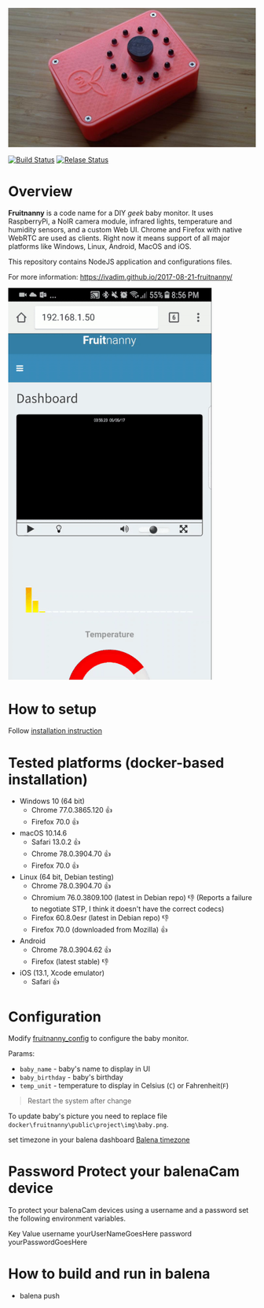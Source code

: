 ![main](docker/fruitnanny/server/public/project/img/fn2.jpg)

[![Build Status](https://dev.azure.com/fruitnanny/Build/_apis/build/status/fruitnanny?branchName=master)](https://dev.azure.com/fruitnanny/Build/_build/latest?definitionId=1?branchName=master)
[![Relase Status](https://vsrm.dev.azure.com/fruitnanny/_apis/public/Release/badge/68b6a6ae-a3e4-41fa-b16e-bc4bbacd139a/1/1)](https://vsrm.dev.azure.com/fruitnanny/_apis/public/Release/badge/68b6a6ae-a3e4-41fa-b16e-bc4bbacd139a/1/1)



# Overview

**Fruitnanny** is a code name for a DIY *geek* baby monitor. 
It uses RaspberryPi, a NoIR camera module, infrared lights, temperature and humidity sensors, and a custom Web UI. 
Chrome and Firefox with native WebRTC are used as clients. 
Right now it means support of all major platforms like Windows, Linux, Android, MacOS and iOS.

This repository contains NodeJS application and configurations files.

For more information: https://ivadim.github.io/2017-08-21-fruitnanny/

![video](docker/fruitnanny/server/public/project/img/video-mobile.gif)

# How to setup

Follow [installation instruction](INSTALLATION.md)

# Tested platforms (docker-based installation)

* Windows 10 (64 bit) 
  * Chrome 77.0.3865.120 👍 
  * Firefox 70.0 👍  
* macOS 10.14.6
  * Safari 13.0.2 👍 
  * Chrome 78.0.3904.70 👍 
  * Firefox 70.0 👍 
* Linux (64 bit, Debian testing)
  * Chrome 78.0.3904.70 👍 
  * Chromium 76.0.3809.100 (latest in Debian repo) 👎 (Reports a failure to negotiate STP, I think it doesn't have the correct codecs)
  * Firefox 60.8.0esr (latest in Debian repo) 👎 
  * Firefox 70.0 (downloaded from Mozilla) 👍 
* Android
  * Chrome 78.0.3904.62 👍 
  * Firefox (latest stable) 👎
* iOS (13.1, Xcode emulator)
  * Safari 👍 

# Configuration

Modify [fruitnanny_config](.docker/fruitnanny/configuration/fruitnanny_config.js) to configure the baby monitor.

Params:
* `baby_name` - baby's name to display in UI
* `baby_birthday` - baby's birthday
* `temp_unit` - temperature to display in Celsius (`C`) or Fahrenheit(`F`)

> Restart the system after change

To update baby's picture you need to replace file `docker\fruitnanny\public\project\img\baby.png`.

set timezone in your balena dashboard [Balena timezone](https://github.com/balena-io-examples/balena-timezone)

# Password Protect your balenaCam device
To protect your balenaCam devices using a username and a password set the following environment variables.

Key	Value
username	yourUserNameGoesHere
password	yourPasswordGoesHere

# How to build and run in balena

* balena push <your fleet>
